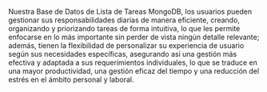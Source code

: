  Nuestra Base de Datos de Lista de Tareas MongoDB, los usuarios pueden gestionar sus responsabilidades diarias de manera eficiente, creando, organizando y priorizando tareas de forma intuitiva, lo que les permite enfocarse en lo más importante sin perder de vista ningún detalle relevante; además, tienen la flexibilidad de personalizar su experiencia de usuario según sus necesidades específicas, asegurando así una gestión más efectiva y adaptada a sus requerimientos individuales, lo que se traduce en una mayor productividad, una gestión eficaz del tiempo y una reducción del estrés en el ámbito personal y laboral.